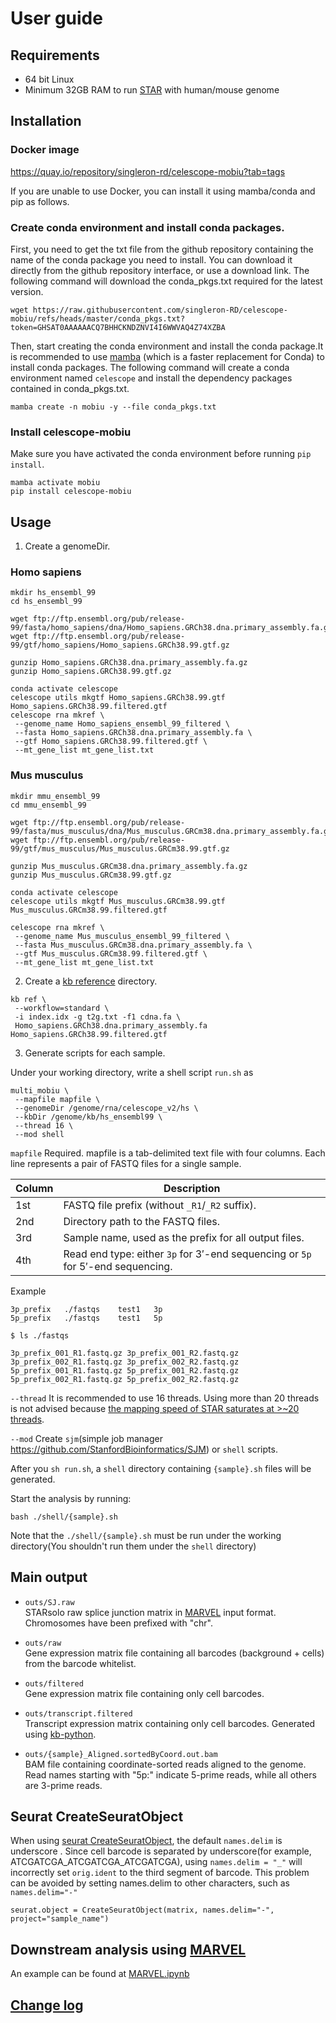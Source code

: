 # User guide

## Requirements

- 64 bit Linux
- Minimum 32GB RAM to run [STAR](https://github.com/alexdobin/STAR) with human/mouse genome

## Installation

### Docker image

https://quay.io/repository/singleron-rd/celescope-mobiu?tab=tags

If you are unable to use Docker, you can install it using mamba/conda and pip as follows.

### Create conda environment and install conda packages. 
First, you need to get the txt file from the github repository containing the name of the conda package you need to install. You can download it directly from the github repository interface, or use a download link.
The following command will download the conda_pkgs.txt required for the latest version.
```
wget https://raw.githubusercontent.com/singleron-RD/celescope-mobiu/refs/heads/master/conda_pkgs.txt?token=GHSAT0AAAAAACQ7BHHCKNDZNVI4I6WWVAQ4Z74XZBA
```

Then, start creating the conda environment and install the conda package.It is recommended to use [mamba](https://mamba.readthedocs.io/en/latest/installation/mamba-installation.html) (which is a faster replacement for Conda) to install conda packages.
The following command will create a conda environment named `celescope` and install the dependency packages contained in conda_pkgs.txt.
```
mamba create -n mobiu -y --file conda_pkgs.txt
```

### Install celescope-mobiu

Make sure you have activated the conda environment before running `pip install`.
```
mamba activate mobiu
pip install celescope-mobiu
```

## Usage

1. Create a genomeDir.

### Homo sapiens

```
mkdir hs_ensembl_99
cd hs_ensembl_99

wget ftp://ftp.ensembl.org/pub/release-99/fasta/homo_sapiens/dna/Homo_sapiens.GRCh38.dna.primary_assembly.fa.gz
wget ftp://ftp.ensembl.org/pub/release-99/gtf/homo_sapiens/Homo_sapiens.GRCh38.99.gtf.gz

gunzip Homo_sapiens.GRCh38.dna.primary_assembly.fa.gz
gunzip Homo_sapiens.GRCh38.99.gtf.gz

conda activate celescope
celescope utils mkgtf Homo_sapiens.GRCh38.99.gtf Homo_sapiens.GRCh38.99.filtered.gtf
celescope rna mkref \
 --genome_name Homo_sapiens_ensembl_99_filtered \
 --fasta Homo_sapiens.GRCh38.dna.primary_assembly.fa \
 --gtf Homo_sapiens.GRCh38.99.filtered.gtf \
 --mt_gene_list mt_gene_list.txt
```

### Mus musculus

```
mkdir mmu_ensembl_99
cd mmu_ensembl_99

wget ftp://ftp.ensembl.org/pub/release-99/fasta/mus_musculus/dna/Mus_musculus.GRCm38.dna.primary_assembly.fa.gz
wget ftp://ftp.ensembl.org/pub/release-99/gtf/mus_musculus/Mus_musculus.GRCm38.99.gtf.gz

gunzip Mus_musculus.GRCm38.dna.primary_assembly.fa.gz 
gunzip Mus_musculus.GRCm38.99.gtf.gz

conda activate celescope
celescope utils mkgtf Mus_musculus.GRCm38.99.gtf Mus_musculus.GRCm38.99.filtered.gtf

celescope rna mkref \
 --genome_name Mus_musculus_ensembl_99_filtered \
 --fasta Mus_musculus.GRCm38.dna.primary_assembly.fa \
 --gtf Mus_musculus.GRCm38.99.filtered.gtf \
 --mt_gene_list mt_gene_list.txt
```

2. Create a [kb reference](https://github.com/pachterlab/kb_python?tab=readme-ov-file#kb-ref-generate-a-pseudoalignment-index) directory.

```
kb ref \
 --workflow=standard \
 -i index.idx -g t2g.txt -f1 cdna.fa \
 Homo_sapiens.GRCh38.dna.primary_assembly.fa Homo_sapiens.GRCh38.99.filtered.gtf
```

3. Generate scripts for each sample.

Under your working directory, write a shell script `run.sh` as
```
multi_mobiu \
 --mapfile mapfile \
 --genomeDir /genome/rna/celescope_v2/hs \
 --kbDir /genome/kb/hs_ensembl99 \
 --thread 16 \
 --mod shell
```

`mapfile` Required. mapfile is a tab-delimited text file with four columns. Each line represents a pair of FASTQ files for a single sample.

| Column | Description |
|--------|-------------|
| 1st    | FASTQ file prefix (without `_R1`/`_R2` suffix). |
| 2nd    | Directory path to the FASTQ files. |
| 3rd    | Sample name, used as the prefix for all output files. |
| 4th    | Read end type: either `3p` for 3′-end sequencing or `5p` for 5′-end sequencing. |

Example

```tsv
3p_prefix   ./fastqs    test1   3p
5p_prefix   ./fastqs    test1   5p
```

```
$ ls ./fastqs

3p_prefix_001_R1.fastq.gz 3p_prefix_001_R2.fastq.gz
3p_prefix_002_R1.fastq.gz 3p_prefix_002_R2.fastq.gz
5p_prefix_001_R1.fastq.gz 5p_prefix_001_R2.fastq.gz
5p_prefix_002_R1.fastq.gz 5p_prefix_002_R2.fastq.gz
```

`--thread` It is recommended to use 16 threads. Using more than 20 threads is not advised because  [the mapping speed of STAR saturates at >~20 threads](https://github.com/singleron-RD/CeleScope/issues/197).

`--mod` Create `sjm`(simple job manager https://github.com/StanfordBioinformatics/SJM) or `shell` scripts. 

After you `sh run.sh`, a `shell` directory containing `{sample}.sh` files will be generated.

Start the analysis by running:
```
bash ./shell/{sample}.sh
```
Note that the `./shell/{sample}.sh` must be run under the working directory(You shouldn't run them under the `shell` directory)

## Main output

- `outs/SJ.raw`  
  STARsolo raw splice junction matrix in [MARVEL](https://github.com/wenweixiong/MARVEL) input format. Chromosomes have been prefixed with "chr".

- `outs/raw`  
  Gene expression matrix file containing all barcodes (background + cells) from the barcode whitelist.

- `outs/filtered`  
  Gene expression matrix file containing only cell barcodes.

- `outs/transcript.filtered`  
  Transcript expression matrix containing only cell barcodes. Generated using [kb-python](https://github.com/pachterlab/kb_python).

- `outs/{sample}_Aligned.sortedByCoord.out.bam`  
  BAM file containing coordinate-sorted reads aligned to the genome. Read names starting with "5p:" indicate 5-prime reads, while all others are 3-prime reads.


## Seurat CreateSeuratObject
When using [seurat CreateSeuratObject](https://www.rdocumentation.org/packages/Seurat/versions/3.0.1/topics/CreateSeuratObject), the default `names.delim` is underscore . Since cell barcode is separated by underscore(for example, ATCGATCGA_ATCGATCGA_ATCGATCGA), using `names.delim = "_"` will incorrectly set `orig.ident` to the third segment of barcode. This problem can be avoided by setting names.delim to other characters, such as `names.delim="-"`
```
seurat.object = CreateSeuratObject(matrix, names.delim="-", project="sample_name") 
```

## Downstream analysis using [MARVEL](https://github.com/wenweixiong/MARVEL)
An example can be found at [MARVEL.ipynb](../jupyter/MARVEL.ipynb)

## [Change log](./CHANGELOG.md)
